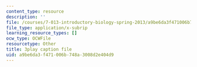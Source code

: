 ```yaml
---
content_type: resource
description: ''
file: /courses/7-013-introductory-biology-spring-2013/a9be6da3f471006b748a3008d2e404d9_b_lgH_ZnCmg.srt
file_type: application/x-subrip
learning_resource_types: []
ocw_type: OCWFile
resourcetype: Other
title: 3play caption file
uid: a9be6da3-f471-006b-748a-3008d2e404d9
---
```


